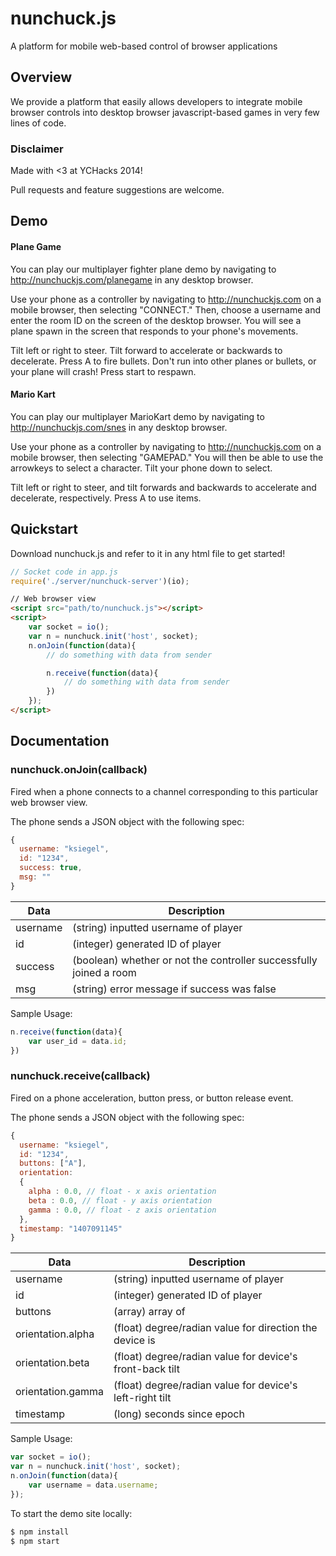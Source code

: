 # nunchuck.js

A platform for mobile web-based control of browser applications

Overview
--------

We provide a platform that easily allows developers to integrate mobile browser controls into desktop browser javascript-based games in very few lines of code.

### Disclaimer
Made with <3 at YCHacks 2014!

Pull requests and feature suggestions are welcome.

Demo
------

#### Plane Game

You can play our multiplayer fighter plane demo by navigating to http://nunchuckjs.com/planegame in any desktop browser.

Use your phone as a controller by navigating to http://nunchuckjs.com on a mobile browser, then selecting "CONNECT." Then, choose a username and enter the room ID on the screen of the desktop browser. You will see a plane spawn in the screen that responds to your phone's movements.

Tilt left or right to steer. Tilt forward to accelerate or backwards to decelerate. Press A to fire bullets. Don't run into other planes or bullets, or your plane will crash! Press start to respawn.

#### Mario Kart

You can play our multiplayer MarioKart demo by navigating to http://nunchuckjs.com/snes in any desktop browser.

Use your phone as a controller by navigating to http://nunchuckjs.com on a mobile browser, then selecting "GAMEPAD." You will then be able to use the arrowkeys to select a character. Tilt your phone down to select.

Tilt left or right to steer, and tilt forwards and backwards to accelerate and decelerate, respectively. Press A to use items.


Quickstart
----------

Download nunchuck.js and refer to it in any html file to get started!

```javascript
// Socket code in app.js
require('./server/nunchuck-server')(io);
```

```html
// Web browser view
<script src="path/to/nunchuck.js"></script>
<script>
	var socket = io();
	var n = nunchuck.init('host', socket);
    n.onJoin(function(data){
        // do something with data from sender

        n.receive(function(data){
        	// do something with data from sender
        })
    });
</script>
```

Documentation
-------------

### nunchuck.onJoin(callback)

Fired when a phone connects to a channel corresponding to this particular web browser view.

The phone sends a JSON object with the following spec:
```javascript
{
  username: "ksiegel",
  id: "1234",
  success: true,
  msg: ""
}
```

Data              | Description                               
----------------- | -----------------------------------------
username          | (string) inputted username of player 
id                | (integer) generated ID of player 
success           | (boolean) whether or not the controller successfully joined a room
msg               | (string) error message if success was false

Sample Usage:
```javascript
n.receive(function(data){
	var user_id = data.id;
})
```


### nunchuck.receive(callback)

Fired on a phone acceleration, button press, or button release event.

The phone sends a JSON object with the following spec:
```javascript
{
  username: "ksiegel",
  id: "1234",
  buttons: ["A"],
  orientation: 
  {
    alpha : 0.0, // float - x axis orientation
    beta : 0.0, // float - y axis orientation
    gamma : 0.0, // float - z axis orientation
  },
  timestamp: "1407091145"
}
```

Data              | Description                               
----------------- | -----------------------------------------
username          | (string) inputted username of player 
id                | (integer) generated ID of player 
buttons           | (array) array of 
orientation.alpha | (float) degree/radian value for direction the device is
orientation.beta  | (float) degree/radian value for device's front-back tilt
orientation.gamma | (float) degree/radian value for device's left-right tilt  
timestamp         | (long) seconds since epoch

Sample Usage:
```javascript
var socket = io();
var n = nunchuck.init('host', socket);
n.onJoin(function(data){
	var username = data.username;
});
```


To start the demo site locally:

```sh
$ npm install
$ npm start
```

